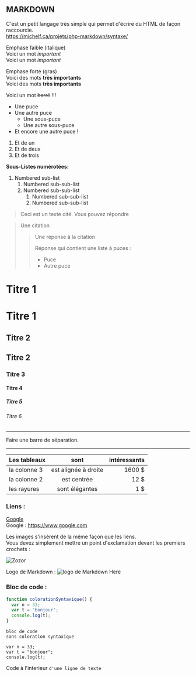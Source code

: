 
MARKDOWN
------------------------------------------------------------------------------------------------------------------

C'est un petit langage très simple qui permet d'écrire du HTML de façon raccourcie.  
<https://michelf.ca/projets/php-markdown/syntaxe/>

Emphase faible (italique)  
Voici un mot *important*  
Voici un mot _important_ 

Emphase forte (gras)  
Voici des mots **très importants**  
Voici des mots __très importants__

Voici un mot ~~barré~~ !!!

* Une puce
* Une autre puce
    * Une sous-puce
    * Une autre sous-puce
* Et encore une autre puce !

1. Et de un
2. Et de deux
3. Et de trois

**Sous-Listes numérotées:**
   1. Numbered sub-list
      1. Numbered sub-sub-list
      1. Numbered sub-sub-list
         1. Numbered sub-sub-list
         1. Numbered sub-sub-list
         
> Ceci est un texte cité. Vous pouvez répondre

> Une citation
>
> > Une réponse à la citation
> >
> > Réponse qui contient une liste à puces :
> >
> > * Puce
> > * Autre puce

# Titre 1
Titre 1
=======
## Titre 2
Titre 2
-------
### Titre 3
#### Titre 4
##### Titre 5
###### Titre 6

-----
Faire une barre de séparation.

-----

| Les tableaux | sont | intéressants |
| ------------- |:-------------:| -----:|
| la colonne 3 | est alignée à droite | 1600 $ |
| la colonne 2 | est centrée | 12 $ |
| les rayures | sont élégantes | 1 $ |

### Liens :

[Google](https://www.google.com)  
Google : <https://www.google.com>

Les images s'insèrent de la même façon que les liens.  
Vous devez simplement mettre un point d'exclamation devant les premiers crochets :  

![Zozor](http://uploads.siteduzero.com/files/420001_421000/420263.png)

Logo de Markdown : ![logo de Markdown Here](http://adam-p.github.io/markdown-here/img/icon24.png)

### Bloc de code :

```javascript
function colorationSyntaxique() {
  var n = 33;
  var t = "bonjour";
  console.log(t);
}
```

```
bloc de code
sans coloration syntaxique
```

    var n = 33;
    var t = "bonjour";
    console.log(t);

Code à l'interieur `d'une ligne de texte`